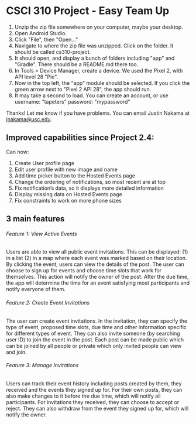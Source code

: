 # CSCI 310 Project - Easy Team Up

1. Unzip the zip file somewhere on your computer, maybe your desktop.
2. Open Android Studio.
3. Click "File", then "Open..."
4. Navigate to where the zip file was unzipped. Click on the folder. It should be called cs310-project.
5. It should open, and display a bunch of folders including "app" and "Gradle". There should be a README.md there too. 
7. In Tools > Device Manager, create a device. We used the Pixel 2, with API level 28 "Pie".
8.  Now in the top left, the "app" module should be selected. If you click the green arrow next to "Pixel 2 API 28", the app should run.
9. It may take a second to load. You can create an account, or use 
username: "tapeters"
password: "mypassword"

Thanks!
Let me know if you have problems. 
You can email Justin Nakama at jnakama@usc.edu. 


## Improved capabilities since Project 2.4: 

Can now:
1. Create User profile page
2. Edit user profile with new image and name
3. Add time picker button to the Hosted Events page
4. Change the ordering of notifications, so most recent are at top
5. Fix notification’s data, so it displays more detailed information
6. Display missing data on Hosted Events page
7. Fix constraints to work on more phone sizes


## 3 main features

###### Feature 1: View Active Events
Users are able to view all public event invitations. This can be displayed: (1) in a list (2) in a map where
each event was marked based on their location. By clicking the event, users can view the details of the
post. The user can choose to sign up for events and choose time slots that work for themselves. This
action will notify the owner of the post. After the due time, the app will determine the time for an event
satisfying most participants and notify everyone of them.

###### Feature 2: Create Event Invitations
The user can create event invitations. In the invitation, they can specify the type of event, proposed time
slots, due time and other information specific for different types of event. They can also invite someone
(by searching user ID) to join the event in the post. Each post can be made public which can be joined by
all people or private which only invited people can view and join.

###### Feature 3: Manage Invitations
Users can track their event history including posts created by them, they received and the events they
signed up for. For their own posts, they can also make changes to it before the due time, which will notify
all participants. For invitations they received, they can choose to accept or reject. They can also withdraw
from the event they signed up for, which will notify the owner.
